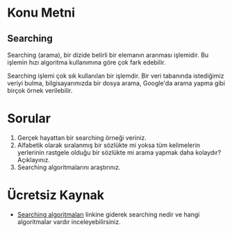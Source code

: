 # Konu Metni

## Searching

Searching (arama), bir dizide belirli bir elemanın aranması işlemidir. Bu işlemin hızı algoritma kullanımına göre çok fark edebilir.

Searching işlemi çok sık kullanılan bir işlemdir. Bir veri tabanında istediğimiz veriyi bulma, bilgisayarımızda bir dosya arama, Google'da arama yapma gibi birçok örnek verilebilir.



# Sorular

1. Gerçek hayattan bir searching örneği veriniz.
2. Alfabetik olarak sıralanmış bir sözlükte mi yoksa tüm kelimelerin yerlerinin rastgele olduğu bir sözlükte mi arama yapmak daha kolaydır? Açıklayınız.
3. Searching algoritmalarını araştırınız.



# Ücretsiz Kaynak

* [Searching algoritmaları](https://medium.com/@enesates03/arama-algoritmalar%C4%B1-search-algorithms-nedir-7c8be09d541a) linkine giderek searching nedir ve hangi algoritmalar vardır inceleyebilirsiniz.


